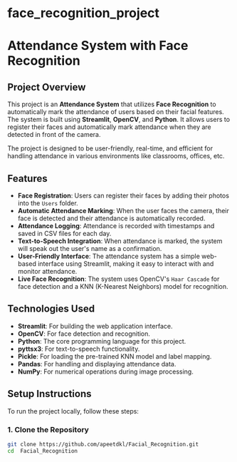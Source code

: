 # face_recognition_project
# Attendance System with Face Recognition

## Project Overview

This project is an **Attendance System** that utilizes **Face Recognition** to automatically mark the attendance of users based on their facial features. The system is built using **Streamlit**, **OpenCV**, and **Python**. It allows users to register their faces and automatically mark attendance when they are detected in front of the camera.

The project is designed to be user-friendly, real-time, and efficient for handling attendance in various environments like classrooms, offices, etc.

## Features

- **Face Registration**: Users can register their faces by adding their photos into the `Users` folder.
- **Automatic Attendance Marking**: When the user faces the camera, their face is detected and their attendance is automatically recorded.
- **Attendance Logging**: Attendance is recorded with timestamps and saved in CSV files for each day.
- **Text-to-Speech Integration**: When attendance is marked, the system will speak out the user's name as a confirmation.
- **User-Friendly Interface**: The attendance system has a simple web-based interface using Streamlit, making it easy to interact with and monitor attendance.
- **Live Face Recognition**: The system uses OpenCV's `Haar Cascade` for face detection and a KNN (K-Nearest Neighbors) model for recognition.

## Technologies Used

- **Streamlit**: For building the web application interface.
- **OpenCV**: For face detection and recognition.
- **Python**: The core programming language for this project.
- **pyttsx3**: For text-to-speech functionality.
- **Pickle**: For loading the pre-trained KNN model and label mapping.
- **Pandas**: For handling and displaying attendance data.
- **NumPy**: For numerical operations during image processing.

## Setup Instructions

To run the project locally, follow these steps:

### 1. Clone the Repository

```bash
git clone https://github.com/apeetdkl/Facial_Recognition.git
cd  Facial_Recognition